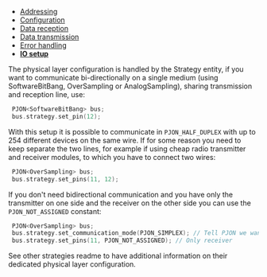 - [Addressing](/tree/7.0/documentation/addressing.md)
- [Configuration](/tree/7.0/documentation/configuration.md)
- [Data reception](/tree/7.0/documentation/data-reception.md)
- [Data transmission](/tree/7.0/documentation/data-transmission.md)
- [Error handling](/tree/7.0/documentation/error-handling.md)
- **[IO setup](/tree/7.0/documentation/io-setup.md)**

The physical layer configuration is handled by the Strategy entity, if you want to communicate bi-directionally on a single medium (using SoftwareBitBang, OverSampling or AnalogSampling), sharing transmission and reception line, use:
```cpp  
 PJON<SoftwareBitBang> bus;
 bus.strategy.set_pin(12);
```

With this setup it is possible to communicate in `PJON_HALF_DUPLEX` with up to 254 different devices on the same wire.
If for some reason you need to keep separate the two lines, for example if using cheap radio transmitter and receiver modules, to which you have to connect two wires:
```cpp  
 PJON<OverSampling> bus;
 bus.strategy.set_pins(11, 12);
```

If you don't need bidirectional communication and you have only the transmitter on one side and the receiver on the other side you can use the `PJON_NOT_ASSIGNED` constant:
```cpp  
 PJON<OverSampling> bus;
 bus.strategy.set_communication_mode(PJON_SIMPLEX); // Tell PJON we want to operate in simplex mode
 bus.strategy.set_pins(11, PJON_NOT_ASSIGNED); // Only receiver
```

See other strategies readme to have additional information on their dedicated physical layer configuration.

